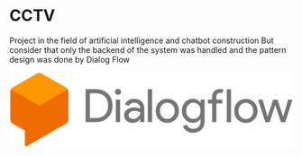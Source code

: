 # CCTV

Project in the field of artificial intelligence and chatbot construction
But consider that only the backend of the system was handled and the pattern design was done by Dialog Flow

![plot](./Dialogflow_logo.svg)
